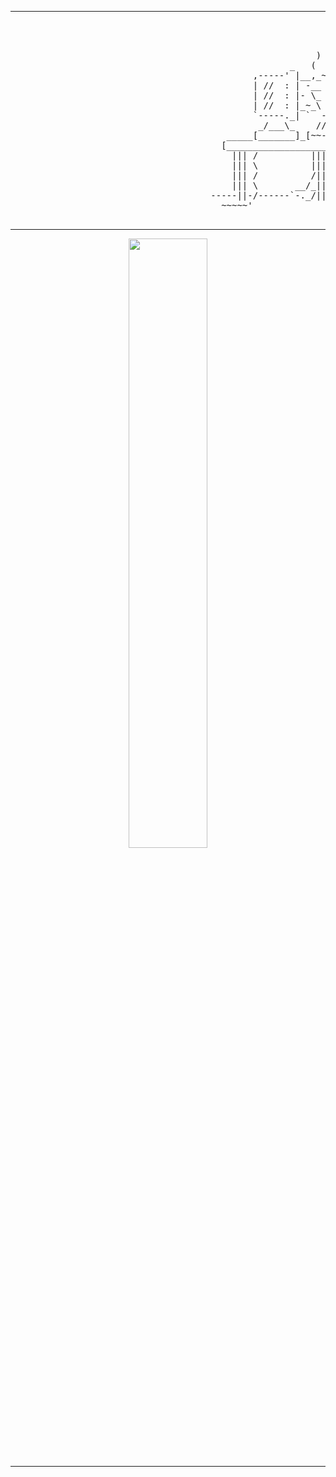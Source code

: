 ----

<p align="center">
  <pre>
                                                                           )
                                                                  )      ((     (
                                                                 (        ))     )
                                                          )       )      //     (
                                                     _   (        __    (     ~->>
                                              ,-----' |__,_~~___<'__`)-~__--__-~->> <
                                              | //  : | -__   ~__ o)____)),__ - '> >-  >
                                              | //  : |- \_ \ -\_\ -\ \ \ ~\_  \ ->> - ,  >>
                                              | //  : |_~_\ -\__\ \~'\ \ \, \__ . -<-  >>
                                              `-----._| `  -__`-- - ~~ -- ` --~> >
                                               _/___\_    //)_`//  | ||]
                                         _____[_______]_[~~-_ (.L_/  ||
                                        [____________________]' `\_,/'/
                                          ||| /          |||  ,___,'./
                                          ||| \          |||,'______|
                                          ||| /          /|| I==||
                                          ||| \       __/_||  __||__
                                      -----||-/------`-._/||-o--o---o---
                                        ~~~~~'
  </pre>
</p>

---

<div align="center">
 <img src="/profile/e.gif" width="50%" height="50%">
</div>

---
